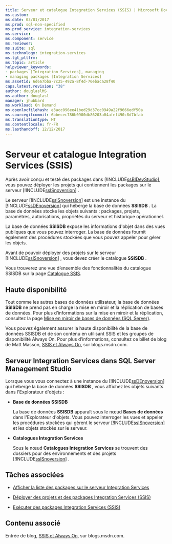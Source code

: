 ```yaml
---
title: Serveur et catalogue Integration Services (SSIS) | Microsoft Docs
ms.custom: 
ms.date: 03/01/2017
ms.prod: sql-non-specified
ms.prod_service: integration-services
ms.service: 
ms.component: service
ms.reviewer: 
ms.suite: sql
ms.technology: integration-services
ms.tgt_pltfrm: 
ms.topic: article
helpviewer_keywords:
- packages [Integration Services], managing
- managing packages [Integration Services]
ms.assetid: 6d667bba-7c25-492a-8f4d-70ebaca28f40
caps.latest.revision: "38"
author: douglaslMS
ms.author: douglasl
manager: jhubbard
ms.workload: On Demand
ms.openlocfilehash: e3acc096ee41bed29d37cc0949a22f9666edf50a
ms.sourcegitcommit: 6bbecec786b0900db86203a04afef490c8d7bfab
ms.translationtype: HT
ms.contentlocale: fr-FR
ms.lasthandoff: 12/12/2017
---
```

# <a name="integration-services-ssis-server-and-catalog"></a>Serveur et catalogue Integration Services (SSIS)
  Après avoir conçu et testé des packages dans [!INCLUDE[ssBIDevStudio](../../includes/ssbidevstudio-md.md)], vous pouvez déployer les projets qui contiennent les packages sur le serveur [!INCLUDE[ssISnoversion](../../includes/ssisnoversion-md.md)] .  
  
 Le serveur [!INCLUDE[ssISnoversion](../../includes/ssisnoversion-md.md)] est une instance du [!INCLUDE[ssDEnoversion](../../includes/ssdenoversion-md.md)] qui héberge la base de données **SSISDB** . La base de données stocke les objets suivants : packages, projets, paramètres, autorisations, propriétés du serveur et historique opérationnel.  
  
 La base de données **SSISDB** expose les informations d'objet dans des vues publiques que vous pouvez interroger. La base de données fournit également des procédures stockées que vous pouvez appeler pour gérer les objets.  
  
 Avant de pouvoir déployer des projets sur le serveur [!INCLUDE[ssISnoversion](../../includes/ssisnoversion-md.md)] , vous devez créer le catalogue **SSISDB** .  
  
 Vous trouverez une vue d’ensemble des fonctionnalités du catalogue SSISDB sur la page [Catalogue SSIS](../../integration-services/catalog/ssis-catalog.md).  
  
## <a name="high-availability"></a>Haute disponibilité  
 Tout comme les autres bases de données utilisateur, la base de données **SSISDB** ne prend pas en charge la mise en miroir et la réplication de bases de données. Pour plus d’informations sur la mise en miroir et la réplication, consultez la page [Mise en miroir de bases de données &#40;SQL Server&#41;](../../database-engine/database-mirroring/database-mirroring-sql-server.md).  
  
 Vous pouvez également assurer la haute disponibilité de la base de données SSISDB et de son contenu en utilisant SSIS et les groupes de disponibilité Always On. Pour plus d’informations, consultez ce billet de blog de Matt Masson, [SSIS et Always On](http://go.microsoft.com/fwlink/?LinkId=255873), sur blogs.msdn.com.  
  
##  <a name="ssms"></a> Serveur Integration Services dans SQL Server Management Studio  
 Lorsque vous vous connectez à une instance du [!INCLUDE[ssDEnoversion](../../includes/ssdenoversion-md.md)] qui héberge la base de données **SSISDB** , vous affichez les objets suivants dans l'Explorateur d'objets :  
  
-   **Base de données SSISDB**  
  
     La base de données **SSISDB** apparaît sous le nœud **Bases de données** dans l'Explorateur d'objets. Vous pouvez interroger les vues et appeler les procédures stockées qui gèrent le serveur [!INCLUDE[ssISnoversion](../../includes/ssisnoversion-md.md)] et les objets stockés sur le serveur.  
  
-   **Catalogues Integration Services**  
  
     Sous le nœud **Catalogues Integration Services** se trouvent des dossiers pour des environnements et des projets [!INCLUDE[ssISnoversion](../../includes/ssisnoversion-md.md)] .  
  
## <a name="related-tasks"></a>Tâches associées  
  
-   [Afficher la liste des packages sur le serveur Integration Services](../../integration-services/catalog/view-the-list-of-packages-on-the-integration-services-server.md)  
  
-   [Déployer des projets et des packages Integration Services (SSIS)](../../integration-services/packages/deploy-integration-services-ssis-projects-and-packages.md)  
  
-   [Exécuter des packages Integration Services (SSIS)](../../integration-services/packages/run-integration-services-ssis-packages.md)  
  
## <a name="related-content"></a>Contenu associé  
 Entrée de blog, [SSIS et Always On](http://go.microsoft.com/fwlink/?LinkId=255873), sur blogs.msdn.com.  
  
  
